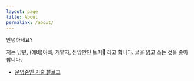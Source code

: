 ```yaml
---
layout: page
title: About
permalink: /about/
---
```


안녕하세요?

저는 남편, (예비)아빠, 개발자, 신앙인인 토미🙂 라고 합니다.
글을 읽고 쓰는 것을 좋아합니다.

- [운영중인 기술 블로그](https://jusung.github.io)
